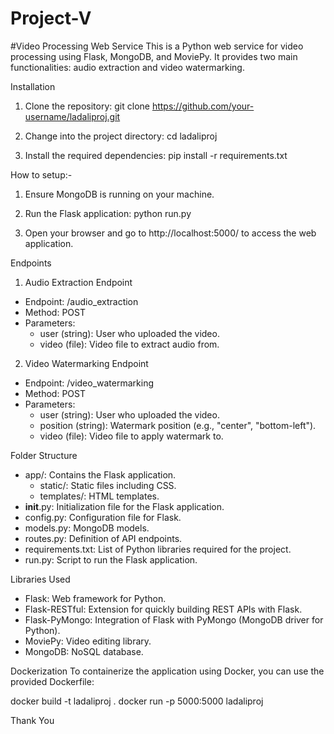 # Project-V
#Video Processing Web Service
This is a Python web service for video processing using Flask, MongoDB, and MoviePy. It provides two main functionalities: audio extraction and video watermarking.


Installation
1. Clone the repository:
git clone https://github.com/your-username/ladaliproj.git

2. Change into the project directory:
cd ladaliproj

3. Install the required dependencies:
pip install -r requirements.txt

How to setup:- 
1. Ensure MongoDB is running on your machine.

2. Run the Flask application:
python run.py

3. Open your browser and go to http://localhost:5000/ to access the web application.

Endpoints
1. Audio Extraction Endpoint
- Endpoint: /audio_extraction
- Method: POST
- Parameters:
    - user (string): User who uploaded the video.
    - video (file): Video file to extract audio from.


2. Video Watermarking Endpoint
- Endpoint: /video_watermarking
- Method: POST
- Parameters:
    - user (string): User who uploaded the video.
    - position (string): Watermark position (e.g., "center", "bottom-left").
    - video (file): Video file to apply watermark to.

Folder Structure
- app/: Contains the Flask application.
    - static/: Static files including CSS.
    - templates/: HTML templates.
- __init__.py: Initialization file for the Flask application.
- config.py: Configuration file for Flask.
- models.py: MongoDB models.
- routes.py: Definition of API endpoints.
- requirements.txt: List of Python libraries required for the project.
- run.py: Script to run the Flask application.

Libraries Used
- Flask: Web framework for Python.
- Flask-RESTful: Extension for quickly building REST APIs with Flask.
- Flask-PyMongo: Integration of Flask with PyMongo (MongoDB driver for Python).
- MoviePy: Video editing library.
- MongoDB: NoSQL database.

Dockerization
To containerize the application using Docker, you can use the provided Dockerfile:

docker build -t ladaliproj .
docker run -p 5000:5000 ladaliproj

Thank You

